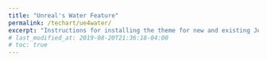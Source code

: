 ```yaml
---
title: "Unreal's Water Feature"
permalink: /techart/ue4water/
excerpt: "Instructions for installing the theme for new and existing Jekyll based sites."
# last_modified_at: 2019-08-20T21:36:18-04:00
# toc: true
---
```


